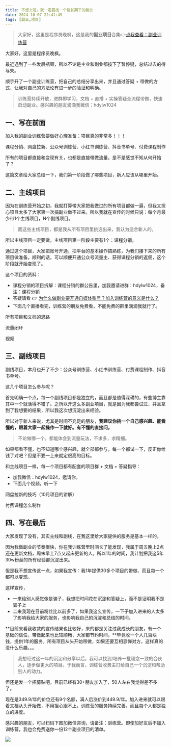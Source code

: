 ```yaml
---
title: 不想上班，就一定要找一个能长期干的副业
date: 2024-10-07 22:41:49
tags: [副业,项目]
---
```


> 大家好，这里是程序员晚枫，这是我的**副业项目**合集👉[点我查看：副业训练营](https://mp.weixin.qq.com/mp/appmsgalbum?__biz=Mzk0MjYzNTI3MQ==&action=getalbum&album_id=3342868959406227458&scene=173&subscene=227&sessionid=1718992067&enterid=1718992079&from_msgid=2247483924&from_itemidx=1&count=3&nolastread=1#wechat_redirect)

大家好，这里是程序员晚枫。

最近遇到了一些发展瓶颈，所以不论是主业和副业都按下了暂停键，总结过去的得与失。

顺手开了一个副业训练营，把自己的总结分享出来，并且通过答疑 + 带做的方式，让我对自己的方法论有进一步的验证和明确。

> 训练营持续开放，进群即学习，文档 + 直播 + 实操答疑全流程带做，快速启动副业。感兴趣的朋友滴滴我微信：hdylw1024

## 一、写在前面

加入我的副业训练营要做好心理准备：项目真的非常多！！！

课程分销、网盘拉新、公众号训练营、小红书训练营、抖音书单号、付费课程制作

所有的项目都直接和变现有关，也都是直接带做流量。是不是感觉不知从何开始了？

这篇文章给大家总结一下，我们第一阶段做了哪些项目，新人应该从哪里开始。

## 二、主线项目

因为在训练营开始之初，我就打算带大家把我做过的所有项目都做一遍，但我又担心项目太多了大家第一次搞副业做不过来。所以我就在宣传的时候只说：每个月最少带1个主线项目，N个副线项目。

> 而这些主线项目，都是我从所有项目里挑选出来，我认为适合新人的。

所以主线项目一定要做，主线项目第一阶段主要有1个：课程分销。

通过这个项目，大家把账号开通，把平台的基本操作搞熟练，为我们接下来的所有项目做准备。顺利的话，可以顺便开通公众号流量主、获得课程分销的返佣，这个阶段就开始变现了。

这个项目的资料：

- 课程分销的项目拆解：课程分销的群公告里，加我邀请进群：hdylw1024，备注：课程分销
- 答疑请看 👉 [为什么做副业要开通自媒体账号？加入训练营的意义是什么？](https://mp.weixin.qq.com/s/VLy8-N4TGaRMt04i39krXw)
- 下面几个直播看完，训练营的朋友免费看，不能免费的群里滴滴我就行了。

所有项目和文档的思路

流量闭环


视频

## 三、副线项目

副线项目，本月也开了不少：公众号训练营、小红书训练营、付费课程制作、抖音书单号。

这几个项目怎么参与呢？

首先明确一个点，每一个副线项目都是独立的，而且都是值得深耕的，有些博主靠其中一个就活得不错了。之所以开这么多副业项目，就是因为我都尝试过，并且拿到了我想要的结果，所以我这次想沉淀出来经验。

所以对于新人来说，尤其是时间不充足的朋友，**我建议你挑一个自己感兴趣、能看懂的，跟着大家一起操作一下就好。有不懂的直接问。**

> 不论做哪一个，都能体会到流量玩法，不求多，求精细。

如果都看不懂，也不知道哪个感兴趣，就全部都参与，每一个都试一下，反正你给钱了对吧？但是不要一上来就定很高的目标。

和主线项目一样，每一个项目都有配套的项目群 + 文档 + 答疑指导：

- 加我微信：hdylw1024，邀请你。
- 下面几个视频，听一下


网盘拉新的技巧（10月项目的讲解）

付费课程怎么制作

## 四、写在最后


大家发现了没有，其实主线和副线，在我这里给大家提供的服务是基本一样的。

因为我做副业的节奏很快，你在我训练营里时间长了能发现，我属于周五晚上2点还在更新文档，周末早上7点又起床更新的人。所以1年的时间，我计划把我这5年30w粉丝的所有经验都沉淀出来。

但是我不想宣传这一点，如果我宣传：我1年提供30多个项目的带做、而且每一个都可以变现。

这样宣传，
- 一来给别人感觉像是骗子，我想把时间花在沉淀和答疑上，而不是证明我不是骗子上
- 二来我现在目前粉丝比以前多了，如果我这么宣传，一下子加入进来的人太多了影响我给大家的服务，也影响我自己的沉淀和总结的时间。

**目前来看我收敛的宣传结果也比较好，来的都是关注过我成长的朋友，有一个基础的信任，带做起来也比较顺畅，大家都节约时间。**毕竟收一个人几百块钱，提供1年的服务，所有项目从头开始带做，如果还要互相忌惮对方，这样真的没什么乐趣。。。

> 我想经过这一年的沉淀和分享以后，我可以找到/培养一批理念一致的合伙人，逐步做更大的项目。于我而言，训练营收费主打给自己一个沉淀和帮助别人的动力。

但还是发一个招募贴吧，目前已经有30+朋友加入了，50人左右我觉得差不多了。

现在是349.9/年的价位还有9个名额，满人后涨价到449.9/年。加入进来就可以跟着文档从头开始做，不用担心跟不上，训练营的服务持续完善，而且每个人都是独立的进度。

感兴趣的朋友，可以扫码下图加微信咨询，请备注：训练营。即使加好友后不加入训练营，我也会免费送你一份12个副业项目的清单。

![](https://python-office-1300615378.cos.ap-chongqing.myqcloud.com/%E5%BE%AE%E4%BF%A1%E4%BA%8C%E7%BB%B4%E7%A0%81.jpg)



